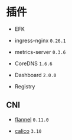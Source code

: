 # 插件

* EFK

* ingress-nginx `0.26.1`

* metrics-server `0.3.6`

* CoreDNS `1.6.6`

* Dashboard `2.0.0`

* Registry

## CNI

* [flannel](https://github.com/coreos/flannel/blob/master/Documentation/kube-flannel.yml) `0.11.0`

* [calico](https://docs.projectcalico.org/v3.10/getting-started/kubernetes/installation/calico) `3.10`
